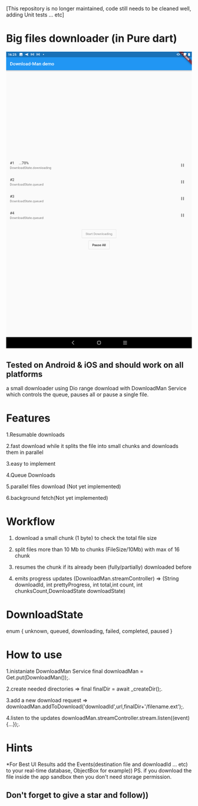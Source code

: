 [This repository is no longer maintained, code still needs to be cleaned well, adding Unit tests ... etc]

# Big files downloader (in Pure dart)
![](files/screenshot.png)
## Tested on Android & iOS and should work on all platforms
a small downloader using Dio range download with DownloadMan Service which controls the queue, pauses all or pause a single file.

# Features

1.Resumable downloads

2.fast download while it splits the file into small chunks and downloads them in parallel

3.easy to implement

4.Queue Downloads

5.parallel files download (Not yet implemented)

6.background fetch(Not yet implemented)

# Workflow

1. download a small chunk (1 byte) to check the total file size

2. split files more than 10 Mb to chunks (FileSize/10Mb) with max of 16 chunk

3. resumes the chunk if its already been (fully/partially) downloaded before

4. emits progress updates (DownloadMan.streamController) =>
(String downloadId, int prettyProgress,  int total,int count, int chunksCount,DownloadState downloadState)

# DownloadState

enum { unknown, queued, downloading, failed, completed, paused }

# How to use

1.inistaniate DownloadMan Service final downloadMan = Get.put(DownloadMan());.

2.create needed directories => final finalDir = await _createDir();.

3.add a new download request => downloadMan.addToDownload('downloadId',url,finalDir+'/filename.ext');.

4.listen to the updates downloadMan.streamController.stream.listen((event) {...});.

# Hints
*For Best UI Results add the Events(destination file and downloadId ... etc) to your real-time database, ObjectBox for example))
PS. if you download the file inside the app sandbox then you don't need storage permission.
## Don't forget to give a star and follow))


